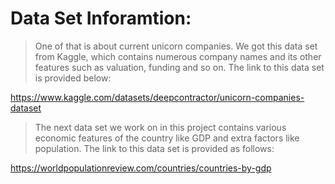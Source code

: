 # Data Set Inforamtion:
       
> One of that is about current unicorn companies. We got this data set from Kaggle, which contains numerous company names and its other features such as valuation, funding and so on. The link to this data set is provided below:     

https://www.kaggle.com/datasets/deepcontractor/unicorn-companies-dataset    

> The next data set we work on in this project contains various economic features of the country like GDP and extra factors like population. The link to this data set is provided as follows:     

https://worldpopulationreview.com/countries/countries-by-gdp
